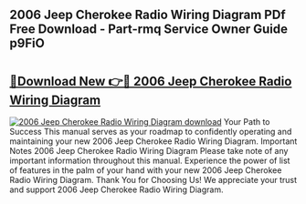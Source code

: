 ## 2006 Jeep Cherokee Radio Wiring Diagram PDf Free Download - Part-rmq Service Owner Guide p9FiO

# <h2><a href="http://dfqzmmb.blite.top/?on=2006+Jeep+Cherokee+Radio+Wiring+Diagram">🔗Download New 👉🔴 2006 Jeep Cherokee Radio Wiring Diagram</a></h2>

[![2006 Jeep Cherokee Radio Wiring Diagram download](https://i.imgur.com/lujVjoI.png)](http://dfqzmmb.blite.top/?on=2006+Jeep+Cherokee+Radio+Wiring+Diagram)
Your Path to Success This manual serves as your roadmap to confidently operating and maintaining your new 2006 Jeep Cherokee Radio Wiring Diagram. Important Notes 2006 Jeep Cherokee Radio Wiring Diagram Please take note of any important information throughout this manual. Experience the power of list of features in the palm of your hand with your new 2006 Jeep Cherokee Radio Wiring Diagram. Thank You for Choosing Us! We appreciate your trust and support 2006 Jeep Cherokee Radio Wiring Diagram.

